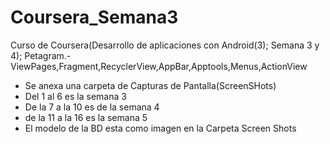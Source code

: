 # Coursera_Semana3
Curso de Coursera(Desarrollo de aplicaciones con Android(3); Semana 3 y 4); Petagram.-ViewPages,Fragment,RecyclerView,AppBar,Apptools,Menus,ActionView
- Se anexa una carpeta de Capturas de Pantalla(ScreenSHots) 
- Del 1 al 6 es la semana 3 
- De la 7 a la 10 es de la semana 4
- de la 11 a la 16 es la semana 5
- El modelo de la BD esta como imagen en la Carpeta Screen Shots
